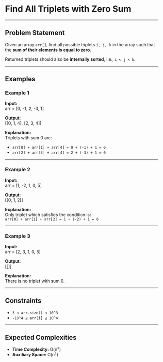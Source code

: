 # Find All Triplets with Zero Sum

---

## Problem Statement

Given an array `arr[]`, find all possible triplets `i, j, k` in the array such that  
the **sum of their elements is equal to zero**.  

Returned triplets should also be **internally sorted**, i.e., `i < j < k`.

---

## Examples

### Example 1
**Input:**  
arr = [0, -1, 2, -3, 1]

**Output:**  
[[0, 1, 4], [2, 3, 4]]

**Explanation:**  
Triplets with sum 0 are:  
- `arr[0] + arr[1] + arr[4] = 0 + (-1) + 1 = 0`  
- `arr[2] + arr[3] + arr[4] = 2 + (-3) + 1 = 0`

---

### Example 2
**Input:**  
arr = [1, -2, 1, 0, 5]

**Output:**  
[[0, 1, 2]]

**Explanation:**  
Only triplet which satisfies the condition is:  
`arr[0] + arr[1] + arr[2] = 1 + (-2) + 1 = 0`

---

### Example 3
**Input:**  
arr = [2, 3, 1, 0, 5]

**Output:**  
[[]]

**Explanation:**  
There is no triplet with sum 0.

---

## Constraints
- `3 ≤ arr.size() ≤ 10^3`  
- `-10^4 ≤ arr[i] ≤ 10^4`

---

## Expected Complexities
- **Time Complexity:** O(n²)  
- **Auxiliary Space:** O(n²)